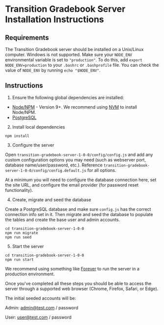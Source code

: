# Transition Gradebook Server Installation Instructions

## Requirements

The Transition Gradebook server should be installed on a Unix/Linux computer. Windows is not supported.
Make sure your `NODE_ENV` environmental variable is set to `"production"`. To do this, add `export NODE_ENV=production` to your `.bashrc` or `.bashprofile` file. You can check the value of `NODE_ENV` by running `echo "$NODE_ENV"`.

## Instructions

1. Ensure the following global dependencies are installed:

* [Node/NPM](https://nodejs.org/en/) - Version 9+. We recommend using [NVM](https://github.com/creationix/nvm) to install Node/NPM.
* [PostgreSQL](https://www.postgresql.org/)

2. Install local dependencies

```
npm install
```

3. Configure the server

Open `transition-gradebook-server-1-0-0/config/config.js` and add any custom configuration options you may need (such as webserver port, database name/user/password, etc.). Reference `transition-gradebook-server-1-0-0/config/config.default.js` for all options.

At a minimum you will need to configure the database connection here, set the site URL, and configure the email provider (for password reset functionality).

4. Create, migrate and seed the database

Create a PostgreSQL database and make sure `config.js` has the correct connection info set in it. Then migrate and seed the database to populate the tables and create the base user and admin accounts.

```
cd transition-gradebook-server-1-0-0
npm run migrate
npm run seed
```

5. Start the server

```
cd transition-gradebook-server-1-0-0
npm run start
```

We recommend using something like [Forever](https://github.com/foreverjs/forever#readme) to run the server in a production environment. 


Once you've completed all these steps you should be able to access the server through a supported web browser (Chrome, Firefox, Safari, or Edge).

The initial seeded accounts will be:

Admin: admin@test.com / password

User: user@test.com / password
